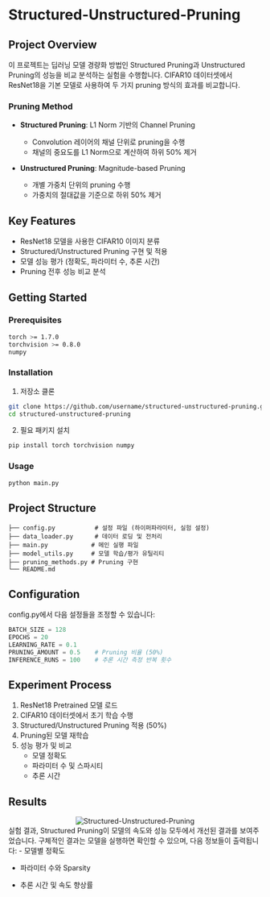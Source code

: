 # Structured-Unstructured-Pruning

## Project Overview
이 프로젝트는 딥러닝 모델 경량화 방법인 Structured Pruning과 Unstructured Pruning의 성능을 비교 분석하는 실험을 수행합니다. CIFAR10 데이터셋에서 ResNet18을 기본 모델로 사용하여 두 가지 pruning 방식의 효과를 비교합니다.

### Pruning Method
- **Structured Pruning**: L1 Norm 기반의 Channel Pruning
  - Convolution 레이어의 채널 단위로 pruning을 수행
  - 채널의 중요도를 L1 Norm으로 계산하여 하위 50% 제거
  
- **Unstructured Pruning**: Magnitude-based Pruning
  - 개별 가중치 단위의 pruning 수행
  - 가중치의 절대값을 기준으로 하위 50% 제거

## Key Features
- ResNet18 모델을 사용한 CIFAR10 이미지 분류
- Structured/Unstructured Pruning 구현 및 적용
- 모델 성능 평가 (정확도, 파라미터 수, 추론 시간)
- Pruning 전후 성능 비교 분석

## Getting Started

### Prerequisites
```bash
torch >= 1.7.0
torchvision >= 0.8.0
numpy
```

### Installation
1. 저장소 클론
```bash
git clone https://github.com/username/structured-unstructured-pruning.git
cd structured-unstructured-pruning
```

2. 필요 패키지 설치
```bash
pip install torch torchvision numpy
```

### Usage
```bash
python main.py
```

## Project Structure
```
├── config.py           # 설정 파일 (하이퍼파라미터, 실험 설정)
├── data_loader.py      # 데이터 로딩 및 전처리
├── main.py            # 메인 실행 파일
├── model_utils.py     # 모델 학습/평가 유틸리티
├── pruning_methods.py # Pruning 구현
└── README.md
```

## Configuration
config.py에서 다음 설정들을 조정할 수 있습니다:
```python
BATCH_SIZE = 128
EPOCHS = 20
LEARNING_RATE = 0.1
PRUNING_AMOUNT = 0.5    # Pruning 비율 (50%)
INFERENCE_RUNS = 100    # 추론 시간 측정 반복 횟수
```

## Experiment Process
1. ResNet18 Pretrained 모델 로드
2. CIFAR10 데이터셋에서 초기 학습 수행
3. Structured/Unstructured Pruning 적용 (50%)
4. Pruning된 모델 재학습
5. 성능 평가 및 비교
   - 모델 정확도
   - 파라미터 수 및 스파시티
   - 추론 시간

## Results
<div align="center">
  <img src="https://github.com/user-attachments/assets/cac54be3-d1d5-4ff4-971a-7dc309f3d0b9" alt="Structured-Unstructured-Pruning">
</div>
실험 결과, Structured Pruning이 모델의 속도와 성능 모두에서 개선된 결과를 보여주었습니다. 구체적인 결과는 모델을 실행하면 확인할 수 있으며, 다음 정보들이 출력됩니다:  
- 모델별 정확도  

- 파라미터 수와 Sparsity
  
- 추론 시간 및 속도 향상률  
